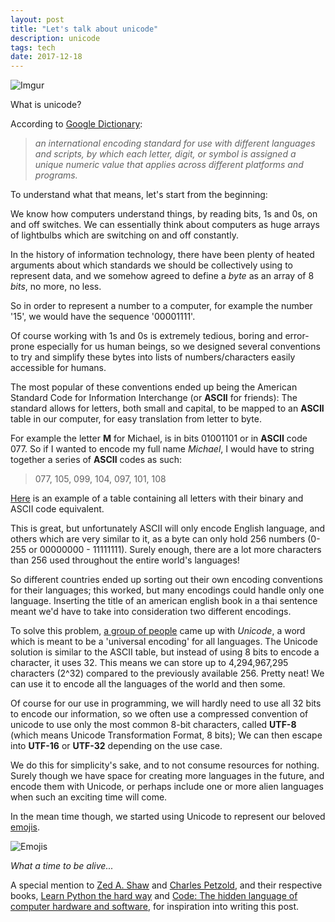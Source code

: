 ```yaml
---
layout: post
title: "Let's talk about unicode"
description: unicode
tags: tech
date: 2017-12-18
---
```


![Imgur](https://i.imgur.com/1oBTFFo.jpg)

What is unicode?  

According to [Google Dictionary](https://www.google.com/search?q=what+is+unicode&ie=utf-8&oe=utf-8):
> _an international encoding standard for use with different languages and scripts, by which each letter, digit, or symbol is assigned a unique numeric value that applies across different platforms and programs._

To understand what that means, let's start from the beginning:

We know how computers understand things, by reading bits, 1s and 0s, on and off switches. We can essentially think about computers as huge arrays of lightbulbs which are switching on and off constantly.

In the history of information technology, there have been plenty of heated arguments about which standards we should be collectively using to represent data, and we somehow agreed to define a _byte_ as an array of 8 _bits_, no more, no less.

So in order to represent a number to a computer, for example the number '15', we would have the sequence '00001111'.

Of course working with 1s and 0s is extremely tedious, boring and error-prone especially for us human beings, so we designed several conventions to try and simplify these bytes into lists of numbers/characters easily accessible for humans.

The most popular of these conventions ended up being the American Standard Code for Information Interchange (or **ASCII** for friends): The standard allows for letters, both small and capital, to be mapped to an **ASCII** table in our computer, for easy translation from letter to byte.

For example the letter **M** for Michael, is in bits 01001101 or in **ASCII** code 077. So if I wanted to encode my full name *Michael*, I would have to string together a series of **ASCII** codes as such:
> 077, 105, 099, 104, 097, 101, 108

[Here](http://sticksandstones.kstrom.com/appen.html) is an example of a table containing all letters with their binary and ASCII code equivalent.

This is great, but unfortunately ASCII will only encode English language, and others which are very similar to it, as a byte can only hold 256 numbers (0-255 or 00000000 - 11111111). Surely enough, there are a lot more characters than 256 used throughout the entire world's languages!

So different countries ended up sorting out their own encoding conventions for their languages; this worked, but many encodings could handle only one language. Inserting the title of an american english book in a thai sentence meant we'd have to take into consideration two different encodings.

To solve this problem, [a group of people](http://www.unicode.org/history/versionone.html) came up with *Unicode*, a word which is meant to be a 'universal encoding' for all languages. The Unicode solution is similar to the ASCII table, but instead of using 8 bits to encode a character, it uses 32. This means we can store up to 4,294,967,295 characters (2^32) compared to the previously available 256. Pretty neat! We can use it to encode all the languages of the world and then some.

Of course for our use in programming, we will hardly need to use all 32 bits to encode our information, so we often use a compressed convention of unicode to use only the most common 8-bit characters, called **UTF-8** (which means Unicode Transformation Format, 8 bits); We can then escape into **UTF-16** or **UTF-32** depending on the use case.

We do this for simplicity's sake, and to not consume resources for nothing.  
Surely though we have space for creating more languages in the future, and encode them with Unicode, or perhaps include one or more alien languages when such an exciting time will come.  

In the mean time though, we started using Unicode to represent our beloved [emojis](https://unicode.org/emoji/charts/full-emoji-list.html).

![Emojis](https://i.imgur.com/h9eXRjP.jpg)


_What a time to be alive..._


A special mention to [Zed A. Shaw](https://zedshaw.com/) and [Charles Petzold](https://en.wikipedia.org/wiki/Charles_Petzold), and their respective books, [Learn Python the hard way](https://www.amazon.com/Learn-Python-Hard-Way-Introduction/dp/0134692888/ref=sr_1_2?s=books&ie=UTF8&qid=1513551106&sr=1-2&keywords=learn+python+the+hard+way+to+python+3) and [Code: The hidden language of computer hardware and software](https://www.amazon.com/Code-Language-Computer-Hardware-Software/dp/0735611319), for inspiration into writing this post.
